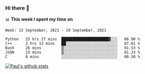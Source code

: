 ### Hi there 👋

📊 **This week I spent my time on**
<!--START_SECTION:waka-->
```text
Week: 13 September, 2021 - 19 September, 2021

Python   25 hrs 27 mins  █████████████████████▓░░░   86.90 % 
C++      2 hrs 13 mins   ██░░░░░░░░░░░░░░░░░░░░░░░   07.61 % 
Bash     26 mins         ▒░░░░░░░░░░░░░░░░░░░░░░░░   01.53 % 
JSON     23 mins         ▒░░░░░░░░░░░░░░░░░░░░░░░░   01.33 % 
C        8 mins          ░░░░░░░░░░░░░░░░░░░░░░░░░   00.50 % 
```
<!--END_SECTION:waka-->


[![Paul's github stats](https://github-readme-stats.vercel.app/api?username=mickeyouyou&theme=dracula&show_icons=true)](https://github.com/anuraghazra/github-readme-stats)
